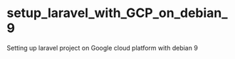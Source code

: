 # setup_laravel_with_GCP_on_debian_9
Setting up laravel project on Google cloud platform with debian 9
